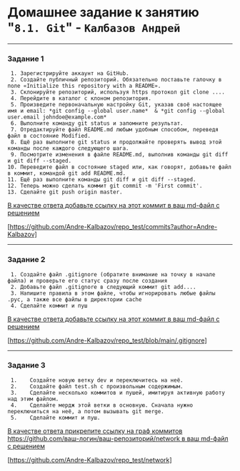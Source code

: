 # Домашнее задание к занятию "`8.1. Git`" - `Калбазов Андрей`
---

### Задание 1

     1. Зарегистрируйте аккаунт на GitHub.
     2. Создайте публичный репозиторий. Обязательно поставьте галочку в поле «Initialize this repository with a README».
     3. Склонируйте репозиторий, используя https протокол git clone ....
     4. Перейдите в каталог с клоном репозитория.
     5. Произведите первоначальную настройку Git, указав своё настоящее имя и email: *git config --global user.name*  & *git config --global user.email johndoe@example.com*
     6. Выполните команду git status и запомните результат.
     7. Отредактируйте файл README.md любым удобным способом, переведя файл в состояние Modified.
     8. Ещё раз выполните git status и продолжайте проверять вывод этой команды после каждого следующего шага.
     9. Посмотрите изменения в файле README.md, выполнив команды git diff и git diff --staged.
    10. Переведите файл в состояние staged или, как говорят, добавьте файл в коммит, командой git add README.md.
    11. Ещё раз выполните команды git diff и git diff --staged.
    12. Теперь можно сделать коммит git commit -m 'First commit'.
    13. Сделайте git push origin master.

<ins>В качестве ответа добавьте ссылку на этот коммит в ваш md-файл с решением<ins>

[https://github.com/Andre-Kalbazov/repo_test/commits?author=Andre-Kalbazov]

---

### Задание 2


     1. Создайте файл .gitignore (обратите внимание на точку в начале файла) и проверьте его статус сразу после создания
     2. Добавьте файл .gitignore в следующий коммит git add....
     3. Напишите правила в этом файле, чтобы игнорировать любые файлы .pyc, а также все файлы в директории cache
     4. Сделайте коммит и пуш

<ins>В качестве ответа добавьте ссылку на этот коммит в ваш md-файл с решением<ins>

[https://github.com/Andre-Kalbazov/repo_test/blob/main/.gitignore]

---

### Задание 3

     1.    Создайте новую ветку dev и переключитесь на неё.
     2.    Создайте файл test.sh с произвольным содержимым.
     3.    Сделайте несколько коммитов и пушей, имитируя активную работу над этим файлом.
     4.    Сделайте мердж этой ветки в основную. Сначала нужно переключиться на неё, а потом вызывать git merge.
     5.    Сделайте коммит и пуш.

<ins>В качестве ответа прикрепите ссылку на граф коммитов https://github.com/ваш-логин/ваш-репозиторий/network в ваш md-файл с решением<ins>

[https://github.com/Andre-Kalbazov/repo_test/network]
